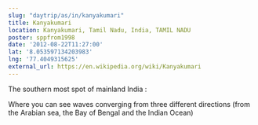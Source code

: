 ```yaml
---
slug: "daytrip/as/in/kanyakumari"
title: Kanyakumari
location: Kanyakumari, Tamil Nadu, India, TAMIL NADU
poster: sppfrom1998
date: '2012-08-22T11:27:00'
lat: '8.053597134203983'
lng: '77.4049315625'
external_url: https://en.wikipedia.org/wiki/Kanyakumari
---
```


The southern most spot of mainland India :

Where you can see waves converging from three different directions (from the Arabian sea, the Bay of Bengal and the Indian Ocean)

